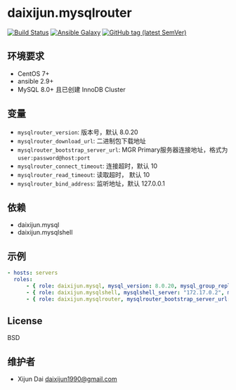# daixijun.mysqlrouter

[![Build Status](https://github.com/daixijun/ansible-role-mysql-router/workflows/build/badge.svg)](https://github.com/daixijun/ansible-role-mysql-router/actions)
[![Ansible Galaxy](https://img.shields.io/badge/galaxy-daixijun.mysql-router-660198.svg?style=flat)](https://galaxy.ansible.com/daixijun/mysql-router/)
[![GitHub tag (latest SemVer)](https://img.shields.io/github/v/tag/daixijun/ansible-role-mysql-router?sort=semver)](https://github.com/daixijun/ansible-role-mysql-router/tags)

## 环境要求

- CentOS 7+
- ansible 2.9+
- MySQL 8.0+ 且已创建 InnoDB Cluster

## 变量

- `mysqlrouter_version`: 版本号，默认 8.0.20
- `mysqlrouter_download_url`: 二进制包下载地址
- `mysqlrouter_bootstrap_server_url`: MGR Primary服务器连接地址，格式为 `user:password@host:port`
- `mysqlrouter_connect_timeout`: 连接超时，默认 10
- `mysqlrouter_read_timeout`: 读取超时， 默认 10
- `mysqlrouter_bind_address`: 监听地址，默认 127.0.0.1

## 依赖

- daixijun.mysql
- daixijun.mysqlshell

## 示例

```yaml
- hosts: servers
  roles:
      - { role: daixijun.mysql, mysql_version: 8.0.20, mysql_group_replication_single_primary_mode: true }
      - { role: daixijun.mysqlshell, mysqlshell_server: "172.17.0.2", mysqlshell_admin_user: "ic", mysqlshell_admin_password: "password" }
      - { role: daixijun.mysqlrouter, mysqlrouter_bootstrap_server_url: "root:password@172.17.0.2:3306" }
```

## License

BSD

## 维护者

- Xijun Dai <daixijun1990@gmail.com>
